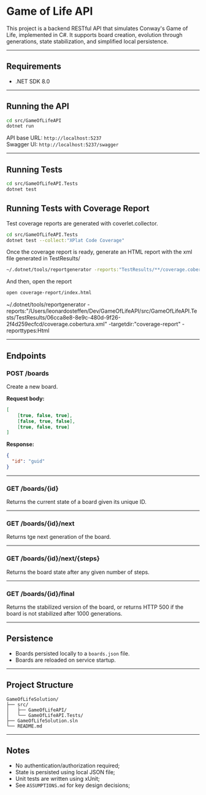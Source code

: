 # Game of Life API

This project is a backend RESTful API that simulates Conway's Game of Life, implemented in C#. 
It supports board creation, evolution through generations, state stabilization, and simplified local persistence.

---

## Requirements

- .NET SDK 8.0

---

## Running the API

```bash
cd src/GameOfLifeAPI
dotnet run
```

API base URL: `http://localhost:5237`  
Swagger UI: `http://localhost:5237/swagger`

---

## Running Tests

```bash
cd src/GameOfLifeAPI.Tests
dotnet test
```

## Running Tests with Coverage Report

Test coverage reports are generated with coverlet.collector.

```bash
cd src/GameOfLifeAPI.Tests
dotnet test --collect:"XPlat Code Coverage"
```

Once the coverage report is ready, generate an HTML report with the xml file generated in TestResults/
```bash
~/.dotnet/tools/reportgenerator -reports:"TestResults/**/coverage.cobertura.xml" -targetdir:"coverage-report" -reporttypes:Html
```

And then, open the report
```bash
open coverage-report/index.html

```

~/.dotnet/tools/reportgenerator -reports:"/Users/leonardosteffen/Dev/GameOfLifeAPI/src/GameOfLifeAPI.Tests/TestResults/06cca8e8-8e9c-480d-9f26-2f4d259ecfcd/coverage.cobertura.xml" -targetdir:"coverage-report" -reporttypes:Html


---

## Endpoints

### POST /boards

Create a new board.

**Request body:**

```json
[
    [true, false, true],
    [false, true, false],
    [true, false, true]
]
```

**Response:**

```json
{
  "id": "guid"
}
```

---

### GET /boards/{id}

Returns the current state of a board given its unique ID.

---

### GET /boards/{id}/next

Returns tge next generation of the board.

---

### GET /boards/{id}/next/{steps}

Returns the board state after any given number of steps.

---

### GET /boards/{id}/final

Returns the stabilized version of the board, or returns HTTP 500 if the board is not stabilized after 1000 generations.

---

## Persistence

- Boards persisted locally to a `boards.json` file.
- Boards are reloaded on service startup.

---

## Project Structure

```
GameOfLifeSolution/
├── src/
│   ├── GameOfLifeAPI/
│   └── GameOfLifeAPI.Tests/
├── GameOfLifeSolution.sln
└── README.md
```

---

## Notes

- No authentication/authorization required;
- State is persisted using local JSON file;
- Unit tests are written using xUnit;
- See `ASSUMPTIONS.md` for key design decisions;
